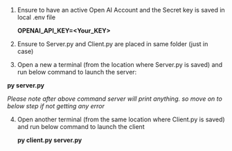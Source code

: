 1. Ensure to have an active Open AI Account and the Secret key is saved in local .env file

   **OPENAI_API_KEY=<Your_KEY>**
   
3. Ensure to Server.py and Client.py are placed in same folder (just in case)
4. Open a new a terminal (from the location where Server.py is saved) and run below command to launch the server:
   
  **py server.py**
  
  *Please note after above command server will print anything. so move on to below step if not getting any error*
  
4. Open another terminal (from the same location where Client.py is saved) and run below command to launch the client
   
   **py client.py server.py**

